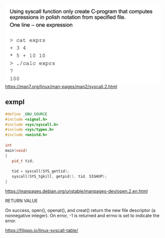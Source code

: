 ![photo.jpg](photo.jpg)
https://man7.org/linux/man-pages/man2/syscall.2.html

## exmpl
```c++
#define _GNU_SOURCE
#include <signal.h>
#include <sys/syscall.h>
#include <sys/types.h>
#include <unistd.h>

int
main(void)
{
   pid_t tid;

   tid = syscall(SYS_gettid);
   syscall(SYS_tgkill, getpid(), tid, SIGHUP);
}
```

https://manpages.debian.org/unstable/manpages-dev/open.2.en.html



RETURN VALUE

On success, open(), openat(), and creat() return the new file descriptor (a nonnegative integer). On error, -1 is returned and errno is set to indicate the error.


https://filippo.io/linux-syscall-table/

